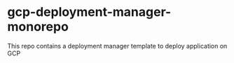 # gcp-deployment-manager-monorepo

This repo contains a deployment manager template to deploy application on GCP

